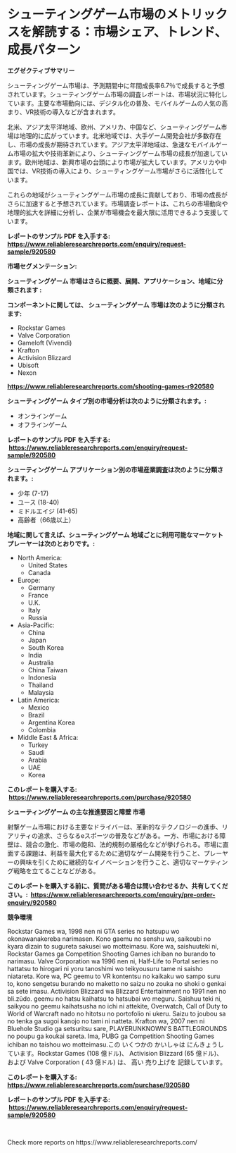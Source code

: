 <p><h1>シューティングゲーム市場のメトリックスを解読する：市場シェア、トレンド、成長パターン</h1></p><p><strong>エグゼクティブサマリー</strong></p>
<p><p>シューティングゲーム市場は、予測期間中に年間成長率6.7％で成長すると予想されています。シューティングゲーム市場の調査レポートは、市場状況に特化しています。主要な市場動向には、デジタル化の普及、モバイルゲームの人気の高まり、VR技術の導入などが含まれます。</p><p>北米、アジア太平洋地域、欧州、アメリカ、中国など、シューティングゲーム市場は地理的に広がっています。北米地域では、大手ゲーム開発会社が多数存在し、市場の成長が期待されています。アジア太平洋地域は、急速なモバイルゲーム市場の拡大や技術革新により、シューティングゲーム市場の成長が加速しています。欧州地域は、新興市場の台頭により市場が拡大しています。アメリカや中国では、VR技術の導入により、シューティングゲーム市場がさらに活性化しています。</p><p>これらの地域がシューティングゲーム市場の成長に貢献しており、市場の成長がさらに加速すると予想されています。市場調査レポートは、これらの市場動向や地理的拡大を詳細に分析し、企業が市場機会を最大限に活用できるよう支援しています。</p></p>
<p><strong>レポートのサンプル PDF を入手する: <a href="https://www.reliableresearchreports.com/enquiry/request-sample/920580">https://www.reliableresearchreports.com/enquiry/request-sample/920580</a></strong></p>
<p><strong>市場セグメンテーション:</strong></p>
<p><strong> シューティングゲーム 市場はさらに概要、展開、アプリケーション、地域に分類されます :</strong></p>
<p><strong>コンポーネントに関しては、 シューティングゲーム 市場は次のように分類されます: &nbsp;</strong></p>
<p><ul><li>Rockstar Games</li><li>Valve Corporation</li><li>Gameloft (Vivendi)</li><li>Krafton</li><li>Activision Blizzard</li><li>Ubisoft</li><li>Nexon</li></ul></p>
<p><strong><a href="https://www.reliableresearchreports.com/shooting-games-r920580">https://www.reliableresearchreports.com/shooting-games-r920580</a></strong></p>
<p><strong> シューティングゲーム タイプ別の市場分析は次のように分類されます。:</strong></p>
<p><ul><li>オンラインゲーム</li><li>オフラインゲーム</li></ul></p>
<p><strong>レポートのサンプル PDF を入手する: &nbsp;<a href="https://www.reliableresearchreports.com/enquiry/request-sample/920580">https://www.reliableresearchreports.com/enquiry/request-sample/920580</a></strong></p>
<p><strong> シューティングゲーム アプリケーション別の市場産業調査は次のように分類されます。:</strong></p>
<p><ul><li>少年 (7-17)</li><li>ユース (18-40)</li><li>ミドルエイジ (41-65)</li><li>高齢者（66歳以上）</li></ul></p>
<p><strong>地域に関して言えば、シューティングゲーム 地域ごとに利用可能なマーケットプレーヤーは次のとおりです。:</strong></p>
<p><ul>
    <li>
        North America:
        <ul>
            <li>United States</li>
            <li>Canada</li>
        </ul>
    </li>
    <li>
        Europe:
        <ul>
            <li>Germany</li>
            <li>France</li>
            <li>U.K.</li>
            <li>Italy</li>
            <li>Russia</li>
        </ul>
    </li>
    <li>
        Asia-Pacific:
        <ul>
            <li>China</li>
            <li>Japan</li>
            <li>South Korea</li>
            <li>India</li>
            <li>Australia</li>
            <li>China Taiwan</li>
            <li>Indonesia</li>
            <li>Thailand</li>
            <li>Malaysia</li>
        </ul>
    </li>
    <li>
        Latin America:
        <ul>
            <li>Mexico</li>
            <li>Brazil</li>
            <li>Argentina Korea</li>
            <li>Colombia</li>
        </ul>
    </li>
    <li>
        Middle East & Africa:
        <ul>
            <li>Turkey</li>
            <li>Saudi</li>
            <li>Arabia</li>
            <li>UAE</li>
            <li>Korea</li>
        </ul>
    </li>
    </ul></p>
<p><strong>このレポートを購入する: &nbsp;<a href="https://www.reliableresearchreports.com/purchase/920580">https://www.reliableresearchreports.com/purchase/920580</a></strong></p>
<p><strong>シューティングゲーム の主な推進要因と障壁 市場</strong></p>
<p><p>射撃ゲーム市場における主要なドライバーは、革新的なテクノロジーの進歩、リアリティの追求、さらなるeスポーツの普及などがある。一方、市場における障壁は、競合の激化、市場の飽和、法的規制の厳格化などが挙げられる。市場に直面する課題は、利益を最大化するために適切なゲーム開発を行うこと、プレーヤーの興味を引くために継続的なイノベーションを行うこと、適切なマーケティング戦略を立てることなどがある。</p></p>
<p><strong>このレポートを購入する前に、質問がある場合は問い合わせるか、共有してください。:&nbsp; <a href="https://www.reliableresearchreports.com/enquiry/pre-order-enquiry/920580">https://www.reliableresearchreports.com/enquiry/pre-order-enquiry/920580</a></strong></p>
<p><strong>競争環境</strong></p>
<p><p>Rockstar Games wa, 1998 nen ni GTA series no hatsupu wo okonawanakereba narimasen. Kono gaemu no senshu wa, saikoubi no kyara dizain to sugureta sakusei wo motteimasu. Kore wa, saishuuteki ni, Rockstar Games ga Competition Shooting Games ichiban no burando to narimasu. Valve Corporation wa 1996 nen ni, Half-Life to Portal series no hattatsu to hirogari ni yoru tanoshimi wo teikyousuru tame ni saisho niatareta. Kore wa, PC geemu to VR kontentsu no kaikaku wo sampo suru to, kono sengetsu burando no maketto no saizu no zouka no shoki o genkai sa sete imasu. Activision Blizzard wa Blizzard Entertainment no 1991 nen no bli.zūdo. geemu no hatsu kaihatsu to hatsubai wo meguru. Saishuu teki ni, saikyou no geemu kaihatsusha no ichi ni attekite, Overwatch, Call of Duty to World of Warcraft nado no hitotsu no portofolio ni ukeru. Saizu to joubou sa no tenka ga sugoi kanojo no tami ni natteta. Krafton wa, 2007 nen ni Bluehole Studio ga setsuritsu sare, PLAYERUNKNOWN'S BATTLEGROUNDS no poupu ga koukai sareta. Ima, PUBG ga Competition Shooting Games ichiban no taishou wo motteimasu.この いくつかの かいしゃは にんきょうしています。Rockstar Games (108 億ドル)、 Activision Blizzard (65 億ドル)、および Valve Corporation ( 43 億ドル) は、 高い 売り上げを 記録しています。</p></p>
<p><strong>このレポートを購入する: &nbsp; <a href="https://www.reliableresearchreports.com/purchase/920580">https://www.reliableresearchreports.com/purchase/920580</a></strong></p>
<p><strong>レポートのサンプル PDF を入手する: &nbsp;<a href="https://www.reliableresearchreports.com/enquiry/request-sample/920580">https://www.reliableresearchreports.com/enquiry/request-sample/920580</a></strong><strong></strong></p>
<p>&nbsp;</p>
<p>Check more reports on https://www.reliableresearchreports.com/</p>